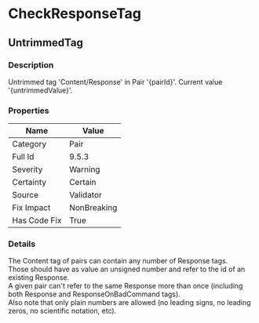 ﻿---  
uid: Validator_9_5_3  
---

# CheckResponseTag

## UntrimmedTag

### Description

Untrimmed tag 'Content\/Response' in Pair '{pairId}'. Current value '{untrimmedValue}'.

### Properties

| Name         | Value       |
| ------------ | ----------- |
| Category     | Pair        |
| Full Id      | 9.5.3       |
| Severity     | Warning     |
| Certainty    | Certain     |
| Source       | Validator   |
| Fix Impact   | NonBreaking |
| Has Code Fix | True        |

### Details

The Content tag of pairs can contain any number of Response tags.  
Those should have as value an unsigned number and refer to the id of an existing Response.  
A given pair can't refer to the same Response more than once (including both Response and ResponseOnBadCommand tags).  
Also note that only plain numbers are allowed (no leading signs, no leading zeros, no scientific notation, etc).
